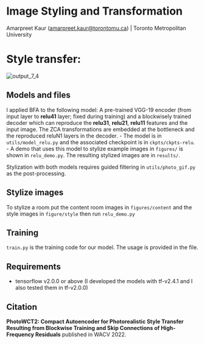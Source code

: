 # Image Styling and Transformation
Amarpreet Kaur (amarpreet.kaur@torontomu.ca) |  Toronto Metropolitan University


# Style transfer: 



![output_7_4](https://github.com/Amarpreet3/Deep-Learning-Image-Styling-and-Transformation/assets/96805692/62be244b-4777-4fa7-a7d1-c98999e7a417)


## Models and files
I applied BFA to the following model:
A pre-trained VGG-19 encoder (from input layer to **relu41** layer; fixed during training) and a blockwisely trained decoder which can reproduce the **relu31**, **relu21**, **relu11** features and the input image. The ZCA transformations are embedded at the bottleneck and the reproduced reluN1 layers in the decoder.
    - The model is in ```utils/model_relu.py``` and the associated checkpoint is in ```ckpts/ckpts-relu```.
    - A demo that uses this model to stylize example images in ```figures/``` is shown in ```relu_demo.py```. The resulting stylized images are in ```results/```.

Stylization with both models requires guided filtering in ```utils/photo_gif.py``` as the post-processing.

## Stylize images
To stylize a room put the content room images in ```figures/content``` and the style images in ```figure/style``` then run ```relu_demo.py```

## Training
```train.py``` is the training code for our model. The usage is provided in the file.

## Requirements 
- tensorflow v2.0.0 or above (I developed the models with tf-v2.4.1 and I also tested them in tf-v2.0.0)

## Citation
**PhotoWCT2: Compact Autoencoder for Photorealistic Style Transfer Resulting from Blockwise Training and Skip Connections of High-Frequency Residuals** published in WACV 2022.

